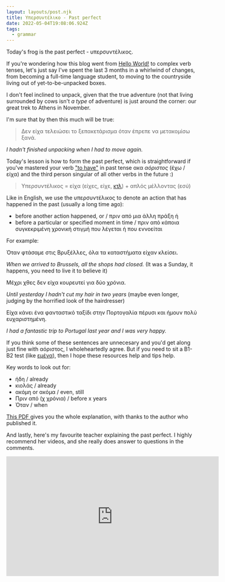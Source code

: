 ```yaml
---
layout: layouts/post.njk
title: Υπερσυντέλικο - Past perfect
date: 2022-05-04T19:08:06.924Z
tags:
  - grammar
---
```

Today's frog is the past perfect - υπερσυντέλικος. 

If you're wondering how this blog went from [Hello World!](https://en.wikipedia.org/wiki/%22Hello,_World!%22_program) to complex verb tenses, let's just say I've spent the last 3 months in a whirlwind of changes, from becoming a full-time language student, to moving to the countryside living out of yet-to-be-unpacked boxes.

I don't feel inclined to unpack, given that the true adventure (not that living surrounded by cows isn't *a type* of adventure) is just around the corner: our great trek to Athens in November.

I'm sure that by then this much will be true:

> Δεν είχα τελειώσει το ξεπακετάρισμα όταν έπρεπε να μετακομίσω ξανά.

*I hadn't finished unpacking when I had to move again.*

Today's lesson is how to form the past perfect, which is straightforward if you've mastered your verb ["to have"](https://helinika.com/2020/10/27/modern-greek-verb-to-have-conjugation/) in past tense ακα *αόριστος* (έχω / είχα) and the third person singular of all other verbs in the future :) 

> Υπερσυντέλικος = είχα (είχες, είχε, [κτλ](https://en.wiktionary.org/wiki/%CE%BA%CF%84%CE%BB)) + απλός μέλλοντας (εσύ)

Like in English, we use the υπερσυντέλικος to denote an action that has happened in the past (usually a long time ago):

* before another action happened, or / πριν από μια άλλη πράξη ή
* before a particular or specified moment in time / πριν από κάποια συγκεκριμένη χρονική στιγμή που λέγεται ή που εννοείται

For example:

Όταν φτάσαμε στις Βρυξέλλες, όλα τα καταστήματα είχαν κλείσει.

*When we arrived to Brussels, all the shops had closed.* (It was a Sunday, it happens, you need to live it to believe it) 

Μέχρι χθες δεν είχα κουρευτεί για δύο χρόνια.

*Until yesterday I hadn't cut my hair in two years* (maybe even longer, judging by the horrified look of the hairdresser)

Είχα κάνει ένα φανταστικό ταξίδι στην Πορτογαλία πέρυσι και ήμουν πολύ ευχαριστημένη.

*I had a fantastic trip to Portugal last year and I was very happy.* 

If you think some of these sentences are unnecesary and you'd get along just fine with αόριστος, I wholeheartedly agree. But if you need to sit a B1-B2 test (like [εμένα](https://www.greekpod101.com/blog/2020/08/24/greek-pronouns/)), then I hope these resources help and tips help.

Key words to look out for:

* ήδη / already
* κιολάς / already
* ακόμη or ακόμα / even, still
* Πριν από (χ χρόνια) / before x years
* Όταν / when

[This PDF ](https://www.greekgrammar.eu/pdffiles/pastperf.pdf)gives you the whole explanation, with thanks to the author who published it.

And lastly, here's my favourite teacher explaining the past perfect. I highly recommend her videos, and she really does answer to questions in the comments. 

<iframe width="560" height="315" src="https://www.youtube.com/embed/fuQEJ4B14Cw" title="YouTube video player" frameborder="0" allow="accelerometer; autoplay; clipboard-write; encrypted-media; gyroscope; picture-in-picture" allowfullscreen></iframe>